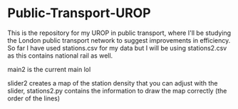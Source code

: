 # Public-Transport-UROP
This is the repository for my UROP in public transport, where I'll be studying the London public transport network to suggest improvements in efficiency.
So far I have used stations.csv for my data but I will be using stations2.csv as this contains national rail as well.

main2 is the current main lol

slider2 creates a map of the station density that you can adjust with the slider,
stations2.py contains the information to draw the map correctly (the order of the lines) 
